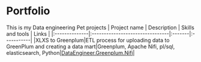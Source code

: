 # Portfolio
This is my Data engineering Pet projects
| Project name | Description | 	Skills and tools | Links |
|:--------------|:--------------------------------|:-------|:-----------|
|XLXS to Greenplum|ETL process for uploading data to GreenPlum and creating a data mart|Greenplum, Apache Nifi, pl/sql, elasticsearch, Python|[DataEngineer.Greenplum.Nifi][1]|

[1]:https://github.com/Teran45/Portfolio/tree/main/Etl_NIFI_greenplum
